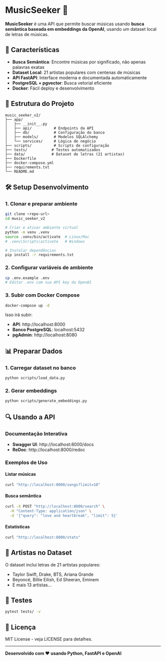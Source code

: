 # MusicSeeker 🎵

**MusicSeeker** é uma API que permite buscar músicas usando **busca semântica baseada em embeddings da OpenAI**, usando um dataset local de letras de músicas.

## 🚀 Características

- **Busca Semântica**: Encontre músicas por significado, não apenas palavras exatas
- **Dataset Local**: 21 artistas populares com centenas de músicas
- **API FastAPI**: Interface moderna e documentada automaticamente
- **PostgreSQL + pgvector**: Busca vetorial eficiente
- **Docker**: Fácil deploy e desenvolvimento

## 📁 Estrutura do Projeto

```
music_seeker_v2/
├── app/
│   ├── __init__.py
│   ├── api/          # Endpoints da API
│   ├── db/           # Configuração do banco
│   ├── models/       # Modelos SQLAlchemy
│   └── services/     # Lógica de negócio
├── scripts/          # Scripts de configuração
├── tests/           # Testes automatizados
├── data/            # Dataset de letras (21 artistas)
├── Dockerfile
├── docker-compose.yml
├── requirements.txt
└── README.md
```

## 🛠️ Setup Desenvolvimento

### 1. Clonar e preparar ambiente

```bash
git clone <repo-url>
cd music_seeker_v2

# Criar e ativar ambiente virtual
python -m venv .venv
source .venv/bin/activate  # Linux/Mac
# .venv\Scripts\activate   # Windows

# Instalar dependências
pip install -r requirements.txt
```

### 2. Configurar variáveis de ambiente

```bash
cp .env.example .env
# Editar .env com sua API key da OpenAI
```

### 3. Subir com Docker Compose

```bash
docker-compose up -d
```

Isso irá subir:
- **API**: http://localhost:8000
- **Banco PostgreSQL**: localhost:5432
- **pgAdmin**: http://localhost:8080

## 📊 Preparar Dados

### 1. Carregar dataset no banco

```bash
python scripts/load_data.py
```

### 2. Gerar embeddings

```bash
python scripts/generate_embeddings.py
```

## 🔍 Usando a API

### Documentação Interativa
- **Swagger UI**: http://localhost:8000/docs
- **ReDoc**: http://localhost:8000/redoc

### Exemplos de Uso

#### Listar músicas
```bash
curl "http://localhost:8000/songs?limit=10"
```

#### Busca semântica
```bash
curl -X POST "http://localhost:8000/search" \
  -H "Content-Type: application/json" \
  -d '{"query": "love and heartbreak", "limit": 5}'
```

#### Estatísticas
```bash
curl "http://localhost:8000/stats"
```

## 🎯 Artistas no Dataset

O dataset inclui letras de 21 artistas populares:
- Taylor Swift, Drake, BTS, Ariana Grande
- Beyoncé, Billie Eilish, Ed Sheeran, Eminem
- E mais 13 artistas...

## 🧪 Testes

```bash
pytest tests/ -v
```

## 📝 Licença

MIT License - veja LICENSE para detalhes.

---

**Desenvolvido com ❤️ usando Python, FastAPI e OpenAI**
